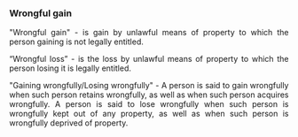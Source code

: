 ### Wrongful gain
<div style="text-align: justify">
"Wrongful gain" - is gain by unlawful means of property to which the person gaining is not legally entitled.

</div>
</p>
<div style="text-align: justify">

“Wrongful loss” - is the loss by unlawful means of property to which the person losing it is legally entitled.

</div>
</p>
<div style="text-align: justify">

"Gaining wrongfully/Losing wrongfully" - A person is said to gain wrongfully when such person retains wrongfully, as well as when such person acquires wrongfully. A person is said to lose wrongfully when such person is wrongfully kept out of any property, as well as when such person is wrongfully deprived of property.

</div>
